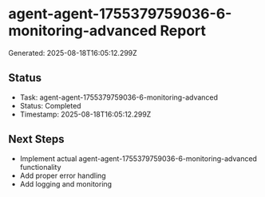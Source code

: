 # agent-agent-1755379759036-6-monitoring-advanced Report

Generated: 2025-08-18T16:05:12.299Z

## Status
- Task: agent-agent-1755379759036-6-monitoring-advanced
- Status: Completed
- Timestamp: 2025-08-18T16:05:12.299Z

## Next Steps
- Implement actual agent-agent-1755379759036-6-monitoring-advanced functionality
- Add proper error handling
- Add logging and monitoring

